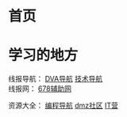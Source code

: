 # 首页

# 学习的地方

线报导航： [DVA导航](http://www.dva520.com/)  [技术导航](https://www.daohangtx.com/)  
线报网： [678辅助网](https://www.678ccs.com/) 

资源大全：  [编程导航](https://www.code-nav.cn/resources)   [dmz社区](https://www.dmzshequ.com/)    [IT营](https://www.dmzshequ.com/) 